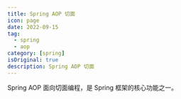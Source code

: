 ```yaml
---
title: Spring AOP 切面
icon: page 
date: 2022-09-15
tag:
  - spring
  - aop
category: [spring]
isOriginal: true
description: Spring AOP 切面
---
```


Spring AOP 面向切面编程，是 Spring 框架的核心功能之一。
<!-- more -->

